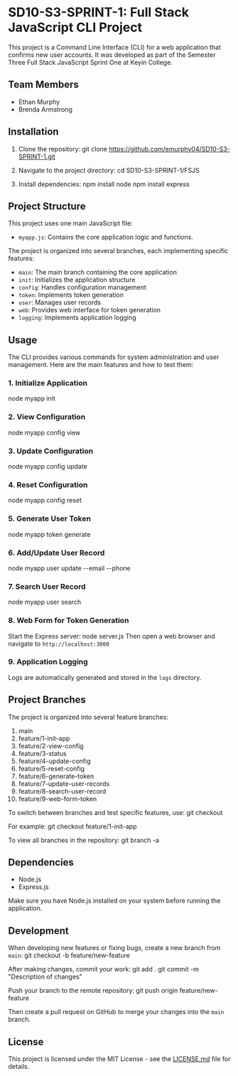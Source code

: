 # SD10-S3-SPRINT-1: Full Stack JavaScript CLI Project

This project is a Command Line Interface (CLI) for a web application that confirms new user accounts. It was developed as part of the Semester Three Full Stack JavaScript Sprint One at Keyin College.

## Team Members
- Ethan Murphy
- Brenda Armstrong

## Installation

1. Clone the repository:
git clone https://github.com/emurphy04/SD10-S3-SPRINT-1.git

2. Navigate to the project directory:
cd SD10-S3-SPRINT-1/FSJS

3. Install dependencies:
npm install node
npm install express

## Project Structure

This project uses one main JavaScript file:

- `myapp.js`: Contains the core application logic and functions.

The project is organized into several branches, each implementing specific features:

- `main`: The main branch containing the core application
- `init`: Initializes the application structure
- `config`: Handles configuration management
- `token`: Implements token generation
- `user`: Manages user records
- `web`: Provides web interface for token generation
- `logging`: Implements application logging

## Usage

The CLI provides various commands for system administration and user management. Here are the main features and how to test them:

### 1. Initialize Application
node myapp init

### 2. View Configuration
node myapp config view

### 3. Update Configuration
node myapp config update <key> <value>

### 4. Reset Configuration
node myapp config reset

### 5. Generate User Token
node myapp token generate <username>

### 6. Add/Update User Record
node myapp user update <username> --email <email> --phone <phone>

### 7. Search User Record
node myapp user search <query>

### 8. Web Form for Token Generation
Start the Express server:
node server.js
Then open a web browser and navigate to `http://localhost:3000`

### 9. Application Logging
Logs are automatically generated and stored in the `logs` directory.

## Project Branches

The project is organized into several feature branches:

1. main
2. feature/1-init-app
3. feature/2-view-config
4. feature/3-status
5. feature/4-update-config
6. feature/5-reset-config
7. feature/6-generate-token
8. feature/7-update-user-records
9. feature/8-search-user-record
10. feature/9-web-form-token

To switch between branches and test specific features, use:
git checkout <branch-name>

For example:
git checkout feature/1-init-app

To view all branches in the repository:
git branch -a

## Dependencies

- Node.js
- Express.js

Make sure you have Node.js installed on your system before running the application.

## Development

When developing new features or fixing bugs, create a new branch from `main`:
git checkout -b feature/new-feature

After making changes, commit your work:
git add .
git commit -m "Description of changes"

Push your branch to the remote repository:
git push origin feature/new-feature

Then create a pull request on GitHub to merge your changes into the `main` branch.

## License

This project is licensed under the MIT License - see the [LICENSE.md](LICENSE.md) file for details.
